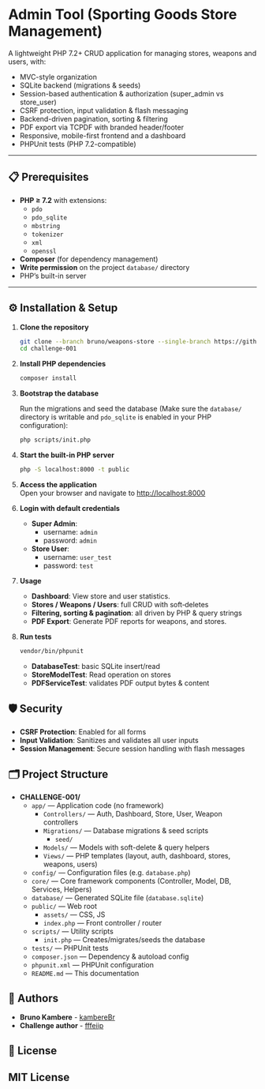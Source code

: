 # Admin Tool (Sporting Goods Store Management)

A lightweight PHP 7.2+ CRUD application for managing stores, weapons and users, with:

- MVC-style organization  
- SQLite backend (migrations & seeds)  
- Session-based authentication & authorization (super_admin vs store_user)  
- CSRF protection, input validation & flash messaging  
- Backend-driven pagination, sorting & filtering  
- PDF export via TCPDF with branded header/footer  
- Responsive, mobile-first frontend and a dashboard  
- PHPUnit tests (PHP 7.2-compatible)  

---

## 📋 Prerequisites

- **PHP ≥ 7.2** with extensions:
  - `pdo`
  - `pdo_sqlite`
  - `mbstring`
  - `tokenizer`
  - `xml`
  - `openssl`  
- **Composer** (for dependency management)  
- **Write permission** on the project `database/` directory  
- PHP’s built-in server  

---

## ⚙️ Installation & Setup

1. **Clone the repository**  
   ```bash
   git clone --branch bruno/weapons-store --single-branch https://github.com/kambereBr/challenge-001.git
   cd challenge-001
   ```
2. **Install PHP dependencies**
    ```bash
    composer install
    ```
3.  **Bootstrap the database**
    
    Run the migrations and seed the database (Make sure the `database/` directory is writable and `pdo_sqlite` is enabled in your PHP configuration):
    ```bash
    php scripts/init.php
    ```
4. **Start the built-in PHP server**
    ```bash
    php -S localhost:8000 -t public
    ```
5. **Access the application**  
   Open your browser and navigate to [http://localhost:8000](http://localhost:8000)
6. **Login with default credentials**
   - **Super Admin**: 
     - username: `admin`
     - password: `admin`
   - **Store User**: 
     - username: `user_test`
     - password: `test`
7. **Usage**
   - **Dashboard**: View store and user statistics.
   - **Stores / Weapons / Users**: full CRUD with soft‐deletes
   - **Filtering, sorting & pagination**: all driven by PHP & query strings
   - **PDF Export**: Generate PDF reports for weapons, and stores.
8. **Run tests**
   ```bash
   vendor/bin/phpunit
   ```
   - **DatabaseTest**: basic SQLite insert/read
   - **StoreModelTest**: Read operation on stores
   - **PDFServiceTest**: validates PDF output bytes & content

## 🛡️ Security
- **CSRF Protection**: Enabled for all forms
- **Input Validation**: Sanitizes and validates all user inputs
- **Session Management**: Secure session handling with flash messages

## 🗂️ Project Structure

- **CHALLENGE-001/**
    - `app/` — Application code (no framework)
        - `Controllers/` — Auth, Dashboard, Store, User, Weapon controllers
        - `Migrations/` — Database migrations & seed scripts
            - `seed/`
        - `Models/` — Models with soft-delete & query helpers
        - `Views/` — PHP templates (layout, auth, dashboard, stores, weapons, users)
    - `config/` — Configuration files (e.g. `database.php`)
    - `core/` — Core framework components (Controller, Model, DB, Services, Helpers)
    - `database/` — Generated SQLite file (`database.sqlite`)
    - `public/` — Web root
        - `assets/` — CSS, JS
        - `index.php` — Front controller / router
    - `scripts/` — Utility scripts
        - `init.php` — Creates/migrates/seeds the database
    - `tests/` — PHPUnit tests
    - `composer.json` — Dependency & autoload config
    - `phpunit.xml` — PHPUnit configuration
    - `README.md` — This documentation

## 👤 Authors
- **Bruno Kambere** - [kambereBr](https://github.com/kambereBr)
- **Challenge author** - [fffeiip](https://github.com/fffeiip)

## 📄 License

MIT License
---